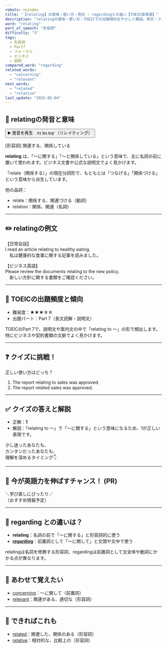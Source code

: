 ```yaml
---
robots: noindex
title: "【relating】の意味・使い方・例文 ― regardingとの違い【TOEIC英単語】"
description: "relatingの意味・使い方・TOEICでの出題傾向をやさしく解説。例文・クイズ付きでregardingとの違いもわかりやすく学べます。"
word: "relating"
part_of_speech: "形容詞"
difficulty: "3"
tags:
  - 形容詞
  - Part7
  - フォーマル
  - ビジネス
  - 説明
compared_word: "regarding"
related_words:
  - "concerning"
  - "relevant"
next_words:
  - "related"
  - "relative"
last_update: "2025-05-04"
---
```


## 🔰 relatingの発音と意味

<button class="play-audio" onclick="playTTS('relating')">
  <span class="play-audio-main">
    ▶️ 発音を再生　/rɪˈleɪ.tɪŋ/
  </span>
  <span class="play-audio-sub">
    （リレイティング）
  </span>
</button>

[形容詞] 関連する、関係している

**relating** は、「～に関する」「～と関係している」という意味で、主に名詞の前に置いて使われます。ビジネス文書や公式な説明文でよく見かけます。

「relate（関係する）」の現在分詞形で、もともとは「つなげる」「関係づける」という意味から派生しています。

他の品詞：  
- relate：関係する、関連づける（動詞）
- relation：関係、関連（名詞）

---

## ✏️ relatingの例文

【日常会話】  
I read an article relating to healthy eating.  
　私は健康的な食事に関する記事を読みました。

【ビジネス英語】  
Please review the documents relating to the new policy.  
　新しい方針に関する書類をご確認ください。

---

## 🎯 TOEICの出題頻度と傾向

- 難易度：★★★☆☆
- 出題パート：Part 7（長文読解・説明文）

TOEICのPart 7で、説明文や案内文の中で「relating to ～」の形で頻出します。特にビジネスや契約書類の文脈でよく見かけます。

---

## ❓ クイズに挑戦！

正しい使い方はどっち？

1. The report relating to sales was approved.  
2. The report related sales was approved.

---

## ✅ クイズの答えと解説

- 正解：**1**
- 解説：「relating to ～」で「～に関する」という意味になるため、1が正しい表現です。

少し迷ったあなたも、  
カンタンだったあなたも、  
理解を深めるタイミング👇️

---

## 🚀 今が英語力を伸ばすチャンス！ (PR)

<div class="info-center">
＼学び直しにぴったり／<br>  
（おすすめ情報予定）
</div>

---

## 🤔  regarding との違いは？

- **relating**：名詞の前で「～に関する」と形容詞的に使う
- **[regarding](/word/regarding)**：前置詞として「～に関して」と文頭や文中で使う

relatingは名詞を修飾する形容詞、regardingは前置詞として文全体や動詞にかかる点が異なります。

---

## 🧩 あわせて覚えたい

- [concerning](/word/concerning)：～に関して（前置詞）
- [relevant](/word/relevant)：関連がある、適切な（形容詞）

---

## 📖 できればこれも

- [related](/word/related)：関連した、関係のある（形容詞）
- [relative](/word/relative)：相対的な、比較上の（形容詞）

<!-- cvid: aid07_bid41 -->
